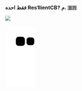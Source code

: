 ### فقط احده Res1lientCB? م. 🇧🇷
<div> 
 <a href="https://discord.gg/YMqFvex24Y" target="_blank"><img src="https://img.shields.io/badge/Discord-7289DA?style=for-the-badge&logo=discord&logoColor=white" target="_blank"></a> 
 
  ![Snake animation](https://github.com/rafaballerini/rafaballerini/blob/output/github-contribution-grid-snake.svg)
 
</div>
